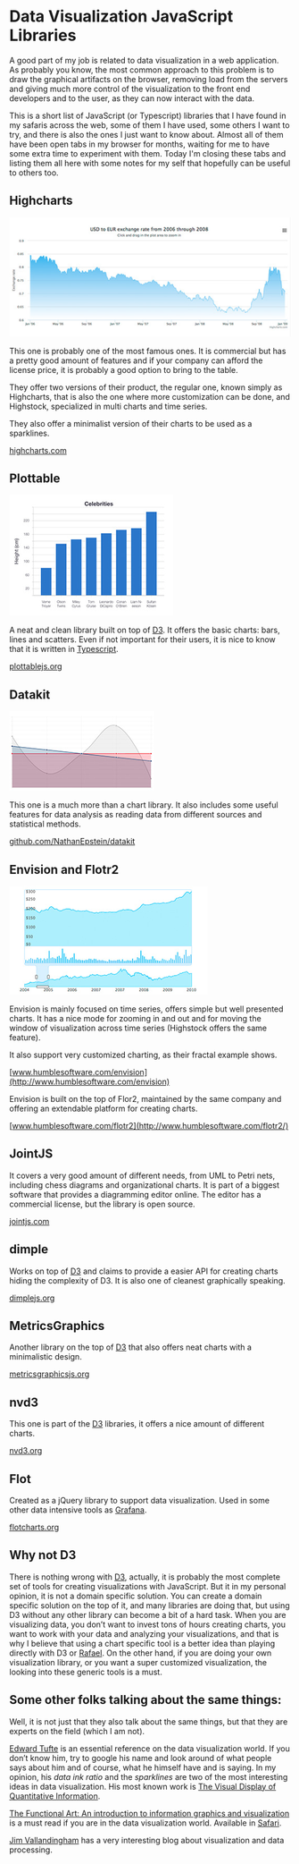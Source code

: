 Data Visualization JavaScript Libraries
=======================================


A good part of my job is related to data visualization in a web application. As probably you know, the most common approach to this problem is to draw the graphical artifacts on the browser, removing load from the servers and giving much more control of the visualization to the front end developers and to the user, as they can now interact with the data.

This is a short list of JavaScript (or Typescript) libraries that I have found in my safaris across the web, some of them I have used, some others I want to try, and there is also the ones I just want to know about. Almost all of them have been open tabs in my browser for months, waiting for me to have some extra time to experiment with them. Today I'm closing these tabs and listing them all here with some notes for my self that hopefully can be useful to others too.

 
## Highcharts

![Area chart](/img/highcharts.jpg)

This one is probably one of the most famous ones. It is commercial but has a pretty good amount of features and if your company can afford the license price, it is probably a good option to bring to the table.

They offer two versions of their product, the regular one, known simply as Highcharts, that is also the one where more customization can be done, and Highstock, specialized in multi charts and time series.
   
They also offer a minimalist version of their charts to be used as a sparklines.

[highcharts.com](http://www.highcharts.com/)

 
## Plottable

![Bar chart](/img/plottable.jpg)

A neat and clean library built on top of [D3](http://d3js.org). It offers the basic charts: bars, lines and scatters. Even if not important for their users, it is nice to know that it is written in [Typescript](http://www.typescriptlang.org/).

[plottablejs.org](http://plottablejs.org/)


## Datakit

![Line chart](/img/datakit.jpg)

This one is a much more than a chart library. It also includes some useful features for data analysis as reading data from different sources and statistical methods.

[github.com/NathanEpstein/datakit](https://github.com/NathanEpstein/datakit)


## Envision and Flotr2

![Area chart with zoom](/img/envisionjs.jpg)

Envision is mainly focused on time series, offers simple but well presented charts. It has a nice mode for zooming in and out and for moving the window of visualization across time series (Highstock offers the same feature).

It also support very customized charting, as their fractal example shows.

[www.humblesoftware.com/envision](http://www.humblesoftware.com/envision)

Envision is built on the top of Flor2, maintained by the same company and offering an extendable platform for creating charts.

[www.humblesoftware.com/flotr2](http://www.humblesoftware.com/flotr2/)




## JointJS

It covers a very good amount of different needs, from UML to Petri nets, including chess diagrams and organizational charts. It is part of a biggest software that provides a diagramming editor online. The editor has a commercial license, but the library is open source.

[jointjs.com](http://jointjs.com/)


## dimple

Works on top of [D3](http://d3js.org) and claims to provide a easier API for creating charts hiding the complexity of D3.
It is also one of cleanest graphically speaking.

[dimplejs.org](http://dimplejs.org/)


## MetricsGraphics

Another library on the top of [D3](http://d3js.org) that also offers neat charts with a minimalistic design.

[metricsgraphicsjs.org](http://metricsgraphicsjs.org/)


## nvd3

This one is part of the [D3](http://d3js.org) libraries, it offers a nice amount of different charts.

[nvd3.org](http://nvd3.org/)


## Flot

Created as a jQuery library to support data visualization. Used in some other data intensive tools as [Grafana](http://grafana.org/). 

[flotcharts.org](http://www.flotcharts.org/)

## Why not D3

There is nothing wrong with [D3](http://d3js.org), actually, it is probably the most complete set of tools for creating visualizations with JavaScript. But it in my personal opinion, it is not a domain specific solution. You can create a domain specific solution on the top of it, and many libraries are doing that, but using D3 without any other library can become a bit of a hard task. When you are visualizing data, you don’t want to invest tons of hours creating charts, you want to work with your data and analyzing your visualizations, and that is why I believe that using a chart specific tool is a better idea than playing directly with D3 or [Rafael](http://raphaeljs.com/). On the other hand, if you are doing your own visualization library, or you want a super customized visualization, the looking into these generic tools is a must.


## Some other folks talking about the same things:

Well, it is not just that they also talk about the same things, but that they are experts on the field (which I am not).

[Edward Tufte](http://www.edwardtufte.com/tufte/index) is an essential reference on the data visualization world. If you don’t know him, try to google his name and look around of what people says about him and of course, what he himself have and is saying. In my opinion, his *data ink ratio* and the *sparklines* are two of the most interesting ideas in data visualization. His most known work is [The Visual Display of Quantitative Information](http://www.amazon.com/gp/product/0961392142/ref=as_li_tl?ie=UTF8&camp=1789&creative=390957&creativeASIN=0961392142&linkCode=as2&tag=wigahlukblog-20&linkId=6M4GTOWCQXDBDM4U).

[The Functional Art: An introduction to information graphics and visualization](http://www.amazon.com/gp/product/0321834739/ref=as_li_tl?ie=UTF8&camp=1789&creative=390957&creativeASIN=0321834739&linkCode=as2&tag=wigahlukblog-20&linkId=SSXTTBZHZB3JFAWH) is a must read if you are in the data visualization world. Available in [Safari](my.safaribooksonline.com).

[Jim Vallandingham](http://vallandingham.me/) has a very interesting blog about visualization and data processing.
